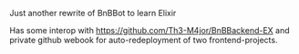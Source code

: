 Just another rewrite of BnBBot to learn Elixir

Has some interop with https://github.com/Th3-M4jor/BnBBackend-EX and private github webook for auto-redeployment of two frontend-projects.